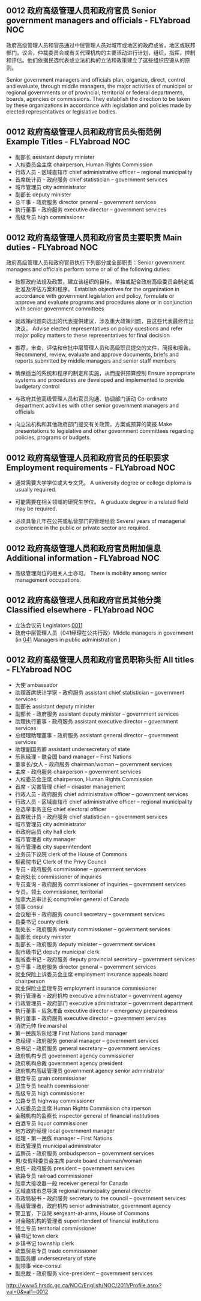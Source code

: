 ## 0012 政府高级管理人员和政府官员 Senior government managers and officials - FLYabroad NOC

政府高级管理人员和官员通过中层管理人员对城市或地区的政府或省，地区或联邦部门，议会，仲裁委员会或有关代理机构的主要活动进行计划，组织，指挥，控制和评估。他们依据民选代表或立法机构的立法和政策建立了这些组织应遵从的原则。

Senior government managers and officials plan, organize, direct, control and evaluate, through middle managers, the major activities of municipal or regional governments or of provincial, territorial or federal departments, boards, agencies or commissions. They establish the direction to be taken by these organizations in accordance with legislation and policies made by elected representatives or legislative bodies.

## 0012 政府高级管理人员和政府官员头衔范例 Example Titles - FLYabroad NOC

* 副部长	assistant deputy minister
* 人权委员会主席	chairperson, Human Rights Commission
* 行政人员 - 区域直辖市	chief administrative officer – regional municipality
* 首席统计员 - 政府服务	chief statistician – government services
* 城市管理员	city administrator
* 副部长	deputy minister
* 总干事 - 政府服务	director general – government services
* 执行董事 - 政府服务	executive director – government services
* 高级专员	high commissioner

## 0012 政府高级管理人员和政府官员主要职责 Main duties - FLYabroad NOC

政府高级管理人员和政府官员执行下列部分或全部职责：Senior government managers and officials perform some or all of the following duties:

* 按照政府法规及政策，建立该组织的目标，单独或配合政府高级委员会制定或批准及评估方案和程序。
Establish objectives for the organization in accordance with government legislation and policy, formulate or approve and evaluate programs and procedures alone or in conjunction with senior government committees

* 就政策问题向选出的代表提供建议，涉及重大政策问题，由这些代表最终作出决议。
Advise elected representatives on policy questions and refer major policy matters to these representatives for final decision

* 推荐，审查，评估和审批中层管理人员和高级职员提交的文件，简报和报告。
Recommend, review, evaluate and approve documents, briefs and reports submitted by middle managers and senior staff members

* 确保适当的系统和程序的制定和实施，从而提供预算控制
Ensure appropriate systems and procedures are developed and implemented to provide budgetary control

* 与政府其他高级管理人员和官员沟通、协调部门活动
Co-ordinate department activities with other senior government managers and officials

* 向立法机构和其他政府部门提交有关政策，方案或预算的简报
 Make presentations to legislative and other government committees regarding policies, programs or budgets.

## 0012 政府高级管理人员和政府官员的任职要求 Employment requirements - FLYabroad NOC

* 通常需要大学学位或大专文凭。
A university degree or college diploma is usually required.

* 可能需要在相关领域的研究生学位。
A graduate degree in a related field may be required.

* 必须具备几年在公共或私营部门的管理经验
Several years of managerial experience in the public or private sector are required.

## 0012 政府高级管理人员和政府官员附加信息 Additional information - FLYabroad NOC

* 高级管理岗位的相关人士亦可。 There is mobility among senior management occupations.

## 0012 政府高级管理人员和政府官员其他分类 Classified elsewhere - FLYabroad NOC

* 立法会议员 Legislators [0011](0011)
* 政府中层管理人员（041经理在公共行政）Middle managers in government (in [041](041) Managers in public administration )

## 0012 政府高级管理人员和政府官员职称头衔 All titles - FLYabroad NOC

* 大使 ambassador
* 助理首席统计学家 - 政府服务 assistant chief statistician – government services
* 副部长 assistant deputy minister
* 副部长 - 政府服务 assistant deputy minister – government services
* 助理执行董事 - 政府服务 assistant executive director – government services
* 总经理助理董事 - 政府服务 assistant general director – government services
* 助理副国务卿 assistant undersecretary of state
* 乐队经理 - 联合国 band manager – First Nations
* 董事长/女人 - 政府服务 chairman/woman – government services
* 主席 - 政府服务 chairperson – government services
* 人权委员会主席 chairperson, Human Rights Commission
* 首席 - 灾害管理 chief – disaster management
* 行政人员 - 政府服务 chief administrative officer – government services
* 行政人员 - 区域直辖市 chief administrative officer – regional municipality
* 总选举事务主任 chief electoral officer
* 首席统计员 - 政府服务 chief statistician – government services
* 城市管理员 city administrator
* 市政府店员 city hall clerk
* 城市管理者 city manager
* 城市管理者 city superintendent
* 业务员下议院 clerk of the House of Commons
* 枢密院书记 Clerk of the Privy Council
* 专员 - 政府服务 commissioner – government services
* 查询处长 commissioner of inquiries
* 专员查询 - 政府服务 commissioner of inquiries – government services
* 专员，领土 commissioner, territorial
* 加拿大总审计长 comptroller general of Canada
* 领事 consul
* 会议秘书 - 政府服务 council secretary – government services
* 县委书记 county clerk
* 副处长 - 政府服务 deputy commissioner – government services
* 副部长 deputy minister
* 副部长 - 政府服务 deputy minister – government services
* 副市级书记 deputy municipal clerk
* 副省委书记 - 政府服务 deputy provincial secretary – government services
* 总干事 - 政府服务 director general – government services
* 就业保险上诉委员会主席 employment insurance appeals board chairperson
* 就业保险业监理专员 employment insurance commissioner
* 执行管理者 - 政府机构 executive administrator – government agency
* 行政管理员 - 政府部门 executive administrator – government department
* 执行董事 - 应急准备 executive director – emergency preparedness
* 执行董事 - 政府服务 executive director – government services
* 消防元帅 fire marshal
* 第一民族乐队经理 First Nations band manager
* 总经理 - 政府服务 general manager – government services
* 总书记 - 政府服务 general secretary – government services
* 政府机构专员 government agency commissioner
* 政府机构总裁 government agency president
* 政府机构高级管理员 government agency senior administrator
* 粮食专员 grain commissioner
* 卫生专员 health commissioner
* 高级专员 high commissioner
* 公路专员 highway commissioner
* 人权委员会主席 Human Rights Commission chairperson
* 金融机构的监察长 inspector general of financial institutions
* 白酒专员 liquor commissioner
* 地方政府经理 local government manager
* 经理 - 第一民族 manager – First Nations
* 市政管理员 municipal administrator
* 监察员 - 政府服务 ombudsperson – government services
* 男/女假释委员会主席 parole board chairman/woman
* 总统 - 政府服务 president – government services
* 铁路专员 railroad commissioner
* 加拿大接收器一般 receiver general for Canada
* 区域直辖市总导演 regional municipality general director
* 市政局秘书 - 政府服务 secretary to the council – government services
* 高级管理者，政府机构 senior administrator, government agency
* 警卫官，下议院 sergeant-at-arms, House of Commons
* 对金融机构的管理者 superintendent of financial institutions
* 领土专员 territorial commissioner
* 镇书记 town clerk
* 乡镇书记 township clerk
* 欧盟贸易专员 trade commissioner
* 副国务卿 undersecretary of state
* 副领事 vice-consul
* 副总裁 - 政府服务 vice-president – government services

http://www5.hrsdc.gc.ca/NOC/English/NOC/2011/Profile.aspx?val=0&val1=0012

